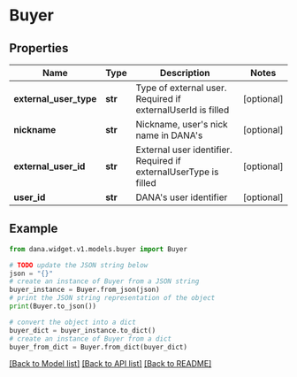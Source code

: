 # Buyer


## Properties

Name | Type | Description | Notes
------------ | ------------- | ------------- | -------------
**external_user_type** | **str** | Type of external user. Required if externalUserId is filled | [optional] 
**nickname** | **str** | Nickname, user&#39;s nick name in DANA&#39;s | [optional] 
**external_user_id** | **str** | External user identifier. Required if externalUserType is filled | [optional] 
**user_id** | **str** | DANA&#39;s user identifier | [optional] 

## Example

```python
from dana.widget.v1.models.buyer import Buyer

# TODO update the JSON string below
json = "{}"
# create an instance of Buyer from a JSON string
buyer_instance = Buyer.from_json(json)
# print the JSON string representation of the object
print(Buyer.to_json())

# convert the object into a dict
buyer_dict = buyer_instance.to_dict()
# create an instance of Buyer from a dict
buyer_from_dict = Buyer.from_dict(buyer_dict)
```
[[Back to Model list]](../README.md#documentation-for-models) [[Back to API list]](../README.md#documentation-for-api-endpoints) [[Back to README]](../README.md)


